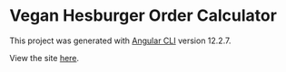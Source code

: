 # Vegan Hesburger Order Calculator

This project was generated with [Angular CLI](https://github.com/angular/angular-cli) version 12.2.7.

View the site [here](https://hesburgeri-kalorikalkulaator.onrender.com/).
